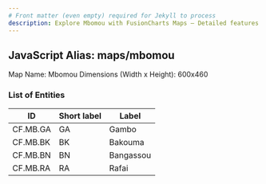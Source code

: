 ```yaml
---
# Front matter (even empty) required for Jekyll to process
description: Explore Mbomou with FusionCharts Maps – Detailed features for seamless integration. Try now & enhance your data visualization today! 
---
```


## JavaScript Alias: maps/mbomou

Map Name: Mbomou
Dimensions (Width x Height): 600x460

### List of Entities

ID | Short label | Label
---|---|---|
CF.MB.GA|GA|Gambo
CF.MB.BK|BK|Bakouma
CF.MB.BN|BN|Bangassou
CF.MB.RA|RA|Rafai
